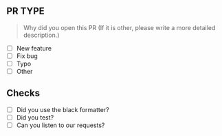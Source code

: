 ## PR TYPE
> Why did you open this PR (If it is other, please write a more detailed description.)
- [ ] New feature
- [ ] Fix bug
- [ ] Typo
- [ ] Other

## Checks
- [ ] Did you use the black formatter?
- [ ] Did you test?
- [ ] Can you listen to our requests?
